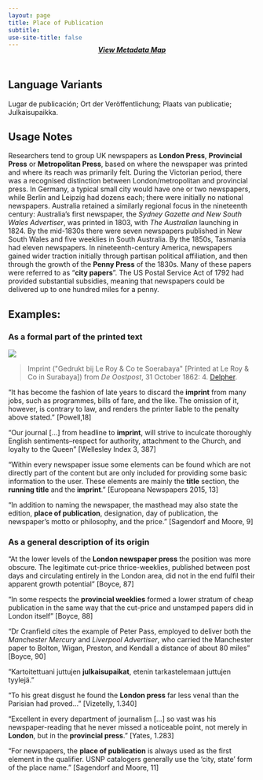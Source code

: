 ```yaml
---
layout: page
title: Place of Publication
subtitle:  
use-site-title: false
---
```


<h4 style="text-align:center;font-style:italic;margin-top:-20px;margin-bottom:50px;"><a href="../../maps/place-of-publication">View Metadata Map</a></h4>

## Language Variants

Lugar de publicación; Ort der Veröffentlichung; Plaats van publicatie;
Julkaisupaikka.

## Usage Notes

Researchers tend to group UK newspapers as **London Press**,
**Provincial Press** or **Metropolitan Press**, based on where the
newspaper was printed and where its reach was primarily felt. During the
Victorian period, there was a recognised distinction between
London/metropolitan and provincial press. In Germany, a typical small
city would have one or two newspapers, while Berlin and Leipzig had
dozens each; there were initially no national newspapers. Australia
retained a similarly regional focus in the nineteenth century:
Australia’s first newspaper, the *Sydney Gazette* *and New South Wales
Advertiser*, was printed in 1803, with *The Australian* launching in 1824. By the mid-1830s there were seven newspapers published in New
South Wales and five weeklies in South Australia. By the 1850s, Tasmania
had eleven newspapers. In nineteenth-century America, newspapers gained
wider traction initially through partisan political affiliation, and
then through the growth of the **Penny Press** of the 1830s. Many of
these papers were referred to as “**city papers**”. The US Postal
Service Act of 1792 had provided substantial subsidies, meaning that
newspapers could be delivered up to one hundred miles for a penny.

## Examples:

### As a formal part of the printed text
<img src="https://www.digitisednewspapers.net/img/imprint2.jpg">  
  
> Imprint ("Gedrukt bij Le Roy & Co te Soerabaya" \[Printed at Le Roy & Co in Surabaya\]) from *De Oostpost*, 31 October 1862: 4. [Delpher](http://resolver.kb.nl/resolve?urn=ddd:011061282:mpeg21:p004).
  
“It has become the fashion of late years to discard the **imprint**
    from many jobs, such as programmes, bills of fare, and the like. The
    omission of it, however, is contrary to law, and renders the printer
    liable to the penalty above stated.” \[Powell,18\]

“Our journal \[…\] from headline to **imprint**, will strive to
    inculcate thoroughly English sentiments–respect for authority,
    attachment to the Church, and loyalty to the Queen” \[Wellesley
    Index 3, 387\]

“Within every newspaper issue some elements can be found which are
    not directly part of the content but are only included for providing
    some basic information to the user. These elements are mainly the
    **title** section, the **running title** and the **imprint**.”
    \[Europeana Newspapers 2015, 13\]

“In addition to naming the newspaper, the masthead may also state
    the edition, **place of publication**, designation, day of
    publication, the newspaper’s motto or philosophy, and the price.”
    \[Sagendorf and Moore, 9\]

### As a general description of its origin

“At the lower levels of the **London newspaper press** the position
    was more obscure. The legitimate cut-price thrice-weeklies,
    published between post days and circulating entirely in the London
    area, did not in the end fulfil their apparent growth potential”
    \[Boyce, 87\]

“In some respects the **provincial weeklies** formed a lower stratum
    of cheap publication in the same way that the cut-price and
    unstamped papers did in London itself” \[Boyce, 88\]

“Dr Cranfield cites the example of Peter Pass, employed to deliver
    both the *Manchester Mercury* and *Liverpool Advertiser*, who
    carried the Manchester paper to Bolton, Wigan, Preston, and Kendall
    a distance of about 80 miles” \[Boyce, 90\]

“Kartoitettuani juttujen **julkaisupaikat**, etenin tarkastelemaan
    juttujen tyylejä.”

“To his great disgust he found the **London press** far less venal
    than the Parisian had proved…” \[Vizetelly, 1.340\]

“Excellent in every department of journalism \[…\] so vast was his
    newspaper-reading that he never missed a noticeable point, not
    merely in **London**, but in the **provincial press**.” \[Yates,
    1.283\]

“For newspapers, the **place of publication** is always used as the
    first element in the qualifier. USNP catalogers generally use the
    ‘city, state’ form of the place name.” \[Sagendorf and Moore, 11\]
